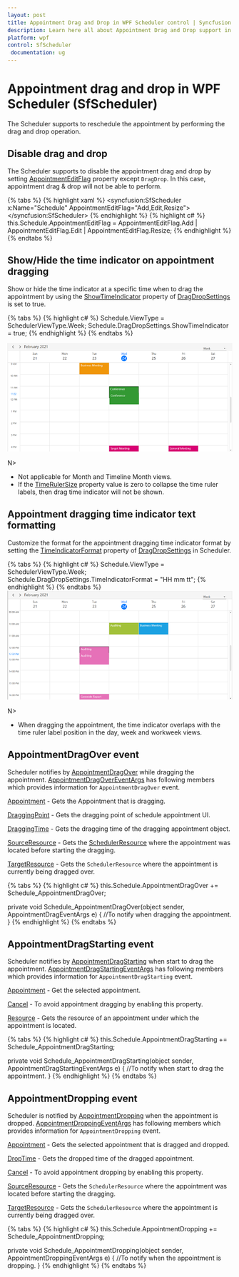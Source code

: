 ```yaml
---
layout: post
title: Appointment Drag and Drop in WPF Scheduler control | Syncfusion
description: Learn here all about Appointment Drag and Drop support in Syncfusion WPF Scheduler (SfScheduler) control and more.
platform: wpf
control: SfScheduler
 documentation: ug
---
```

# Appointment drag and drop in WPF Scheduler (SfScheduler)
The Scheduler supports to reschedule the appointment by performing the drag and drop operation. 

## Disable drag and drop
The Scheduler supports to disable the appointment drag and drop by setting [AppointmentEditFlag](https://help.syncfusion.com/cr/wpf/Syncfusion.UI.Xaml.Scheduler.SfScheduler.html#Syncfusion_UI_Xaml_Scheduler_SfScheduler_AppointmentEditFlag) property except `DragDrop`. In this case, appointment drag & drop will not be able to perform. 

{% tabs %}
{% highlight xaml %}
<syncfusion:SfScheduler x:Name="Schedule"
                        AppointmentEditFlag="Add,Edit,Resize">
 </syncfusion:SfScheduler>
{% endhighlight %}
{% highlight c# %}
this.Schedule.AppointmentEditFlag = AppointmentEditFlag.Add | AppointmentEditFlag.Edit | AppointmentEditFlag.Resize;
{% endhighlight %}
{% endtabs %}

## Show/Hide the time indicator on appointment dragging
Show or hide the time indicator at a specific time when to drag the appointment by using the [ShowTimeIndicator](https://help.syncfusion.com/cr/wpf/Syncfusion.UI.Xaml.Scheduler.DragDropSettings.html#Syncfusion_UI_Xaml_Scheduler_DragDropSettings_ShowTimeIndicator) property of [DragDropSettings](https://help.syncfusion.com/cr/wpf/Syncfusion.UI.Xaml.Scheduler.DragDropSettings.html) is set to true. 

{% tabs %}
{% highlight c# %}
Schedule.ViewType = SchedulerViewType.Week;
Schedule.DragDropSettings.ShowTimeIndicator = true;
{% endhighlight %}
{% endtabs %}

![show-appointment-dragging-time-indicator-wpf-scheduler](DaysView_Images/adding-show-appointment-dragging-time-indicator-wpf-scheduler.png)

N>
* Not applicable for Month and Timeline Month views. 
* If the [TimeRulerSize](https://help.syncfusion.com/cr/wpf/Syncfusion.UI.Xaml.Scheduler.TimeSlotViewSettings.html#Syncfusion_UI_Xaml_Scheduler_TimeSlotViewSettings_TimeRulerSize) property value is zero to collapse the time ruler labels, then drag time indicator will not be shown.

## Appointment dragging time indicator text formatting
Customize the format for the appointment dragging time indicator format by setting the [TimeIndicatorFormat](https://help.syncfusion.com/cr/wpf/Syncfusion.UI.Xaml.Scheduler.DragDropSettings.html#Syncfusion_UI_Xaml_Scheduler_DragDropSettings_TimeIndicatorFormat) property of [DragDropSettings](https://help.syncfusion.com/cr/wpf/Syncfusion.UI.Xaml.Scheduler.DragDropSettings.html) in Scheduler.

{% tabs %}
{% highlight c# %}
Schedule.ViewType = SchedulerViewType.Week;
Schedule.DragDropSettings.TimeIndicatorFormat = "HH mm tt";
{% endhighlight %}
{% endtabs %}
![customize-appointment-dragging-time-indicator-format-wpf-scheduler](DaysView_Images/adding-customize-appointment-dragging-time-indicator-format-wpf-scheduler.png)

N>
* When dragging the appointment, the time indicator overlaps with the time ruler label position in the day, week and workweek views. 

## AppointmentDragOver event
Scheduler notifies by [AppointmentDragOver](https://help.syncfusion.com/cr/wpf/Syncfusion.UI.Xaml.Scheduler.SfScheduler.html) while dragging the appointment. [AppointmentDragOverEventArgs](https://help.syncfusion.com/cr/wpf/Syncfusion.UI.Xaml.Scheduler.AppointmentDragOverEventArgs.html) has following members which provides information for `AppointmentDragOver` event.

[Appointment](https://help.syncfusion.com/cr/wpf/Syncfusion.UI.Xaml.Scheduler.AppointmentDragOverEventArgs.html#Syncfusion_UI_Xaml_Scheduler_AppointmentDragOverEventArgs_Appointment) - Gets the Appointment that is dragging.

[DraggingPoint](https://help.syncfusion.com/cr/wpf/Syncfusion.UI.Xaml.Scheduler.AppointmentDragOverEventArgs.html#Syncfusion_UI_Xaml_Scheduler_AppointmentDragOverEventArgs_DraggingPoint) - Gets the dragging point of schedule appointment UI.

[DraggingTime](https://help.syncfusion.com/cr/wpf/Syncfusion.UI.Xaml.Scheduler.AppointmentDragOverEventArgs.html#Syncfusion_UI_Xaml_Scheduler_AppointmentDragOverEventArgs_DraggingTime) - Gets the dragging time of the dragging appointment object.

[SourceResource](https://help.syncfusion.com/cr/wpf/Syncfusion.UI.Xaml.Scheduler.AppointmentDragOverEventArgs.html#Syncfusion_UI_Xaml_Scheduler_AppointmentDragOverEventArgs_SourceResource) - Gets the [SchedulerResource](https://help.syncfusion.com/cr/wpf/Syncfusion.UI.Xaml.Scheduler.SchedulerResource.html) where the appointment was located before starting the dragging. 

[TargetResource](https://help.syncfusion.com/cr/wpf/Syncfusion.UI.Xaml.Scheduler.AppointmentDragOverEventArgs.html#Syncfusion_UI_Xaml_Scheduler_AppointmentDragOverEventArgs_TargetResource) - Gets the `SchedulerResource` where the appointment is currently being dragged over.

{% tabs %}
{% highlight c# %}
this.Schedule.AppointmentDragOver += Schedule_AppointmentDragOver;

private void Schedule_AppointmentDragOver(object sender, AppointmentDragEventArgs e)
{
   //To notify when dragging the appointment.
}
{% endhighlight %}
{% endtabs %}  

## AppointmentDragStarting event
Scheduler notifies by [AppointmentDragStarting](https://help.syncfusion.com/cr/wpf/Syncfusion.UI.Xaml.Scheduler.SfScheduler.html) when start to drag the appointment. 
[AppointmentDragStartingEventArgs](https://help.syncfusion.com/cr/wpf/Syncfusion.UI.Xaml.Scheduler.AppointmentDragStartingEventArgs.html) has following members which provides information for `AppointmentDragStarting` event.

[Appointment](https://help.syncfusion.com/cr/wpf/Syncfusion.UI.Xaml.Scheduler.AppointmentDragStartingEventArgs.html#Syncfusion_UI_Xaml_Scheduler_AppointmentDragStartingEventArgs_Appointment) - Get the selected appointment.

[Cancel](https://docs.microsoft.com/en-us/dotnet/api/system.componentmodel.canceleventargs.cancel?view=netcore-3.1) - To avoid appointment dragging by enabling this property.

[Resource](https://help.syncfusion.com/cr/wpf/Syncfusion.UI.Xaml.Scheduler.AppointmentDragStartingEventArgs.html#Syncfusion_UI_Xaml_Scheduler_AppointmentDragStartingEventArgs_Resource) - Gets the resource of an appointment under which the appointment is located.

{% tabs %}
{% highlight c# %}
this.Schedule.AppointmentDragStarting += Schedule_AppointmentDragStarting;

private void Schedule_AppointmentDragStarting(object sender, AppointmentDragStartingEventArgs e)
{
   //To notify when start to drag the appointment.
}
{% endhighlight %}
{% endtabs %}

## AppointmentDropping event
Scheduler is notified by [AppointmentDropping](https://help.syncfusion.com/cr/wpf/Syncfusion.UI.Xaml.Scheduler.SfScheduler.html) when the appointment is dropped.
 [AppointmentDroppingEventArgs](https://help.syncfusion.com/cr/wpf/Syncfusion.UI.Xaml.Scheduler.AppointmentDroppingEventArgs.html) has following members which provides information for `AppointmentDropping` event.

[Appointment](https://help.syncfusion.com/cr/wpf/Syncfusion.UI.Xaml.Scheduler.AppointmentDroppingEventArgs.html#Syncfusion_UI_Xaml_Scheduler_AppointmentDroppingEventArgs_Appointment) - Gets the selected appointment that is dragged and dropped.

[DropTime](https://help.syncfusion.com/cr/wpf/Syncfusion.UI.Xaml.Scheduler.AppointmentDroppingEventArgs.html#Syncfusion_UI_Xaml_Scheduler_AppointmentDroppingEventArgs_DropTime) - Gets the dropped time of the dragged appointment.

[Cancel](https://docs.microsoft.com/en-us/dotnet/api/system.componentmodel.canceleventargs.cancel?view=netcore-3.1) - To avoid appointment dropping by enabling this property.

[SourceResource](https://help.syncfusion.com/cr/wpf/Syncfusion.UI.Xaml.Scheduler.AppointmentDroppingEventArgs.html#Syncfusion_UI_Xaml_Scheduler_AppointmentDroppingEventArgs_SourceResource) - Gets the `SchedulerResource` where the appointment was located before starting the dragging.

[TargetResource](https://help.syncfusion.com/cr/wpf/Syncfusion.UI.Xaml.Scheduler.AppointmentDroppingEventArgs.html#Syncfusion_UI_Xaml_Scheduler_AppointmentDroppingEventArgs_TargetResource) - Gets the `SchedulerResource` where the appointment is currently being dragged over.

{% tabs %}
{% highlight c# %}
this.Schedule.AppointmentDropping += Schedule_AppointmentDropping;

private void Schedule_AppointmentDropping(object sender, AppointmentDroppingEventArgs e)
{
  //To notify when the appointment is dropping.
}
{% endhighlight %}
{% endtabs %} 
